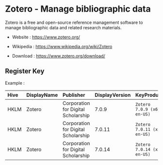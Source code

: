 # Zotero - Manage bibliographic data

Zotero is a free and open-source reference management software to manage
bibliographic data and related research materials.

* Website : https://www.zotero.org/
* Wikipedia : https://www.wikipedia.org/wiki/Zotero

* Download : https://www.zotero.org/download/


## Register Key

Example :

 | Hive | DisplayName | Publisher | DisplayVersion | KeyProduct | UninstallExe |
 |:---- |:----------- |:--------- |:-------------- |:---------- |:------------ |
 | HKLM | Zotero | Corporation for Digital Scholarship | 7.0.9 | `Zotero 7.0.9 (x64 en-US)` | `C:\Program Files\Zotero\uninstall\helper.exe` |
 | HKLM | Zotero | Corporation for Digital Scholarship | 7.0.11 | `Zotero 7.0.11 (x64 en-US)` | `C:\Program Files\Zotero\uninstall\helper.exe` |
 | HKLM | Zotero | Corporation for Digital Scholarship | 7.0.14 | `Zotero 7.0.14 (x64 en-US)` | `C:\Program Files\Zotero\uninstall\helper.exe` |
